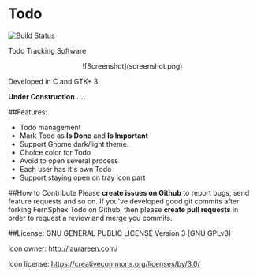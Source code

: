 # Todo
[![Build Status](https://travis-ci.org/fernsphex/todo.svg?branch=master)](https://travis-ci.org/fernsphex/todo)

Todo Tracking Software

<p align="center">
![Screenshot](screenshot.png)
</p>

Developed in C and GTK+ 3.

**Under Construction ....**

##Features:
* Todo management
* Mark Todo as **Is Done** and **Is Important**
* Support Gnome dark/light theme.
* Choice color for Todo
* Avoid to open several process
* Each user has it's own Todo
* Support staying open on tray icon part

##How to Contribute
Please **create issues on Github** to report bugs, send feature requests and so on.
If you've developed good git commits after forking FernSphex Todo on Github,
then please **create pull requests** in order to request a review and merge you commits.

##License:
GNU GENERAL PUBLIC LICENSE Version 3 (GNU GPLv3)

Icon owner: http://laurareen.com/

Icon license: https://creativecommons.org/licenses/by/3.0/
